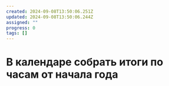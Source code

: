 ```yaml
---
created: 2024-09-08T13:50:06.251Z
updated: 2024-09-08T13:50:06.244Z
assigned: ""
progress: 0
tags: []
---
```


# В календаре собрать итоги по часам от начала года
